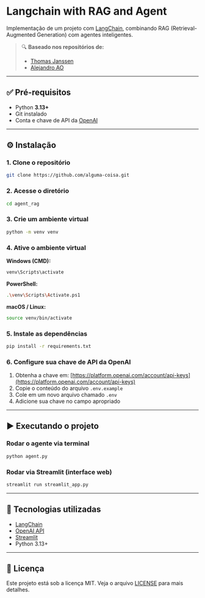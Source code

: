 # Langchain with RAG and Agent 

Implementação de um projeto com [LangChain](https://www.langchain.com/), combinando RAG (Retrieval-Augmented Generation) com agentes inteligentes.

> 🔍 **Baseado nos repositórios de:**
>
> * [Thomas Janssen](https://github.com/ThomasJanssen-tech/Retrieval-Augmented-Generation/tree/main)
> * [Alejandro AO](https://github.com/alejandro-ao/ask-multiple-pdfs)


---

## ✅ Pré-requisitos

* Python **3.13+**
* Git instalado
* Conta e chave de API da [OpenAI](https://platform.openai.com/account/api-keys)

---

## ⚙️ Instalação

### 1. Clone o repositório

```bash
git clone https://github.com/alguma-coisa.git
```

### 2. Acesse o diretório

```bash
cd agent_rag
```

### 3. Crie um ambiente virtual

```bash
python -m venv venv
```

### 4. Ative o ambiente virtual

**Windows (CMD):**

```bash
venv\Scripts\activate
```

**PowerShell:**

```bash
.\venv\Scripts\Activate.ps1
```

**macOS / Linux:**

```bash
source venv/bin/activate
```

### 5. Instale as dependências

```bash
pip install -r requirements.txt
```

### 6. Configure sua chave de API da OpenAI

1. Obtenha a chave em: [https://platform.openai.com/account/api-keys](https://platform.openai.com/account/api-keys)
2. Copie o conteúdo do arquivo `.env.example`
3. Cole em um novo arquivo chamado `.env`
4. Adicione sua chave no campo apropriado

---

## ▶️ Executando o projeto

### Rodar o agente via terminal

```bash
python agent.py
```

### Rodar via Streamlit (interface web)

```bash
streamlit run streamlit_app.py
```

---

## 🧠 Tecnologias utilizadas

* [LangChain](https://www.langchain.com/)
* [OpenAI API](https://platform.openai.com/)
* [Streamlit](https://streamlit.io/)
* Python 3.13+

---

## 📄 Licença

Este projeto está sob a licença MIT. Veja o arquivo [LICENSE](./LICENSE) para mais detalhes.
